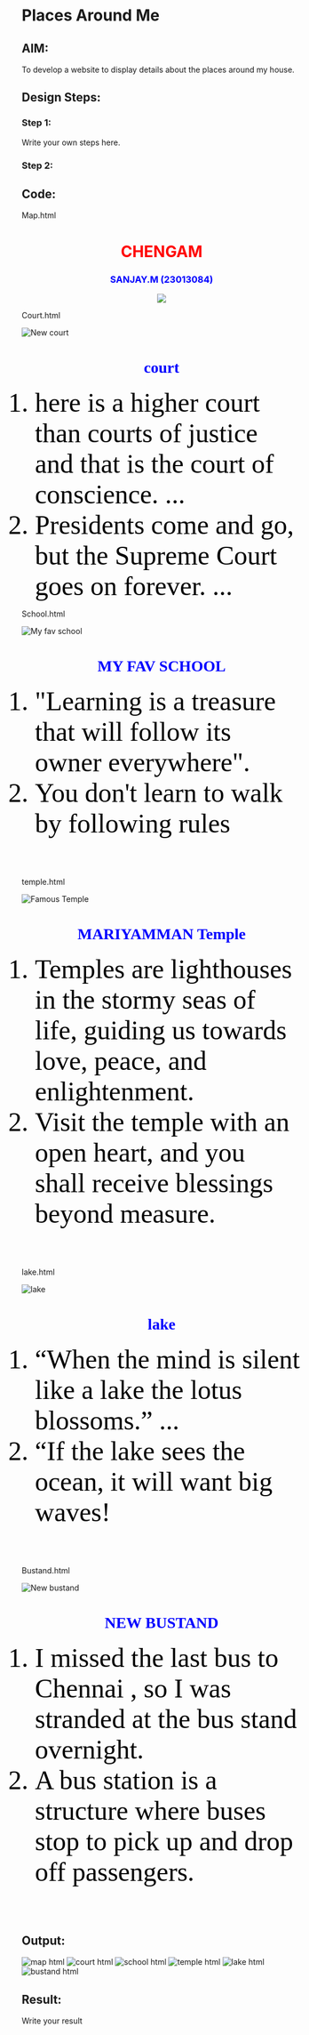 # Places Around Me
## AIM:
To develop a website to display details about the places around my house.

## Design Steps:

### Step 1:
Write your own steps here.
### Step 2:

## Code:
Map.html
<!DOCTYPE html>
<html>
<head>
<title>My City</title>
</head>
<body>
<h1 align="center">
<font color="red"><b>CHENGAM</b></font>
</h1>
<h3 align="center">
<font color="blue"><b>SANJAY.M (23013084)</b></font>
</h3>
<center>
    <img src="CHENGAM.jpg" usemap="#image_map">
<map name="image_map">
  <area alt="srishti" title="Myschool" href="school.html" coords="1343,101,51" shape="circle">
  <area alt="Chengamcourt" title="Newcourt" href="court.html" coords="1129,252,52" shape="circle">
  <area alt="Mariyamman" title="FamousTemple" href="Temple.html" coords="819,385,46" shape="circle">
  <area alt="Chengam" title="Newbusstand" href="bustand.html" coords="725,677,25" shape="circle">
  <area alt="chengamlake" title="biglake" href="lake,html" coords="472,626,60" shape="circle">
</map>
</center>
</body>
</html>

Court.html
<!DOCTYPE html>
<html>
<head>
<title>
CHENGAM
</title>
</head>
<body >
    <img src="court.jpg" alt="New court">
<h1 align="center">
<font color="blue" face="cursive">
court
</font>
</h1>
<p align="center">
<font color="black" face="Comic Sans MS" size="24">
<OL  TYPE="1" START="1">
<LI>here is a higher court than courts of justice and that is the court of conscience. ...<br></LI>     
<LI>Presidents come and go, but the Supreme Court goes on forever. ... <br></LI>
</OL>
</font>
</p>
</body>
</html>

School.html
<!DOCTYPE html>
<html>
<head>
<title>
CHENGAM
</title>
</head>
<body >
    <img src="myschool.jpg" alt="My fav school">
<h1 align="center">
<font color="blue" face="cursive">
MY FAV SCHOOL
</font>
</h1>
<p align="center">
<font color="black" face="Comic Sans MS" size="24">
<OL  TYPE="1" START="1">
<LI>"Learning is a treasure that will follow its owner everywhere".<br></LI>     
<LI>You don't learn to walk by following rules</LI><br></LI>
</OL>
</font>
</p>
</body>
</html>

temple.html
<!DOCTYPE html>
<html>
<head>
<title>
CHENGAM
</title>
</head>
<body >
    <img src="Temple.jpg" alt="Famous Temple">
<h1 align="center">
<font color="blue" face="cursive">
MARIYAMMAN Temple
</font>
</h1>
<p align="center">
<font color="black" face="Comic Sans MS" size="24">
<OL  TYPE="1" START="1">
<LI>Temples are lighthouses in the stormy seas of life, guiding us towards love, peace, and enlightenment.<br></LI>     
<LI>Visit the temple with an open heart, and you shall receive blessings beyond measure.</LI><br></LI>
</OL>
</font>
</p>
</body>
</html>

lake.html
<!DOCTYPE html>
<html>
<head>
<title>
CHENGAM
</title>
</head>
<body >
    <img src="lake.jpg" alt="lake">
<h1 align="center">
<font color="blue" face="cursive">
lake
</font>
</h1>
<p align="center">
<font color="black" face="Comic Sans MS" size="24">
<OL  TYPE="1" START="1">
<LI>“When the mind is silent like a lake the lotus blossoms.” ...<br></LI>     
<LI>“If the lake sees the ocean, it will want big waves!</LI><br></LI>
</OL>
</font>
</p>
</body>
</html>

Bustand.html
<!DOCTYPE html>
<html>
<head>
<title>
CHENGAM
</title>
</head>
<body >
    <img src="bustand.jpg" alt="New bustand">
<h1 align="center">
<font color="blue" face="cursive">
NEW BUSTAND
</font>
</h1>
<p align="center">
<font color="black" face="Comic Sans MS" size="24">
<OL  TYPE="1" START="1">
<LI>I missed the last bus to Chennai , so I was stranded at the bus stand overnight.<br></LI>     
<LI>A bus station is a structure where buses stop to pick up and drop off passengers.</LI><br></LI>
</OL>
</font>
</p>
</body>
</html>


## Output:
![map html](https://github.com/sanjayofficial2005/places-around-me/assets/148048602/65889257-df14-40e3-afbd-7e437f181daa)
![court html](https://github.com/sanjayofficial2005/places-around-me/assets/148048602/06318340-0455-4019-853f-6b8a84f90e15)
![school html](https://github.com/sanjayofficial2005/places-around-me/assets/148048602/ca9411a5-ac7e-46dc-94e5-781b48fc0b52)
![temple html](https://github.com/sanjayofficial2005/places-around-me/assets/148048602/b1c83cb7-8d42-4152-b06e-26173a2f10ff)
![lake html](https://github.com/sanjayofficial2005/places-around-me/assets/148048602/33a17548-b586-453c-8cd3-816a3136f1a6)
![bustand html](https://github.com/sanjayofficial2005/places-around-me/assets/148048602/94152144-6003-4272-aa13-7a087e013149)







## Result:
Write your result
